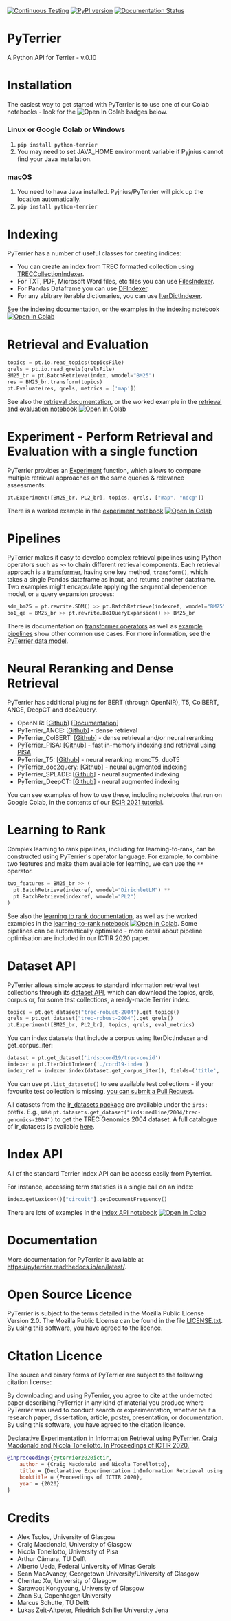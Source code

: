 [![Continuous Testing](https://github.com/terrier-org/pyterrier/actions/workflows/push.yml/badge.svg)](https://github.com/terrier-org/pyterrier/actions/workflows/push.yml)
[![PyPI version](https://badge.fury.io/py/python-terrier.svg)](https://badge.fury.io/py/python-terrier)
[![Documentation Status](https://readthedocs.org/projects/pyterrier/badge/?version=latest)](https://pyterrier.readthedocs.io/en/latest/)


# PyTerrier

A Python API for Terrier - v.0.10

# Installation

The easiest way to get started with PyTerrier is to use one of our Colab notebooks - look for the ![Open In Colab](https://colab.research.google.com/assets/colab-badge.svg) badges below.

### Linux or Google Colab or Windows
1. `pip install python-terrier`
2. You may need to set JAVA_HOME environment variable if Pyjnius cannot find your Java installation.

### macOS

1. You need to hava Java installed. Pyjnius/PyTerrier will pick up the location automatically.
2. `pip install python-terrier`

# Indexing

PyTerrier has a number of useful classes for creating indices:

 - You can create an index from TREC formatted collection using [TRECCollectionIndexer](https://pyterrier.readthedocs.io/en/latest/terrier-indexing.html#treccollectionindexer).    
 - For TXT, PDF, Microsoft Word files, etc files you can use [FilesIndexer](https://pyterrier.readthedocs.io/en/latest/terrier-indexing.html#filesindexer).
 - For Pandas Dataframe you can use [DFIndexer](https://pyterrier.readthedocs.io/en/latest/terrier-indexing.html#dfindexer).
 - For any abitrary iterable dictionaries, you can use [IterDictIndexer](https://pyterrier.readthedocs.io/en/latest/terrier-indexing.html#iterdictindexer).

See the [indexing documentation](https://pyterrier.readthedocs.io/en/latest/terrier-indexing.html), or the examples in the [indexing notebook](examples/notebooks/indexing.ipynb) [![Open In Colab](https://colab.research.google.com/assets/colab-badge.svg)](https://colab.research.google.com/github/terrier-org/pyterrier/blob/master/examples/notebooks/indexing.ipynb)

# Retrieval and Evaluation

```python
topics = pt.io.read_topics(topicsFile)
qrels = pt.io.read_qrels(qrelsFile)
BM25_br = pt.BatchRetrieve(index, wmodel="BM25")
res = BM25_br.transform(topics)
pt.Evaluate(res, qrels, metrics = ['map'])
```

See also the [retrieval documentation](https://pyterrier.readthedocs.io/en/latest/terrier-retrieval.html), or the worked example in the [retrieval and evaluation notebook](examples/notebooks/retrieval_and_evaluation.ipynb) [![Open In Colab](https://colab.research.google.com/assets/colab-badge.svg)](https://colab.research.google.com/github/terrier-org/pyterrier/blob/master/examples/notebooks/retrieval_and_evaluation.ipynb)

# Experiment - Perform Retrieval and Evaluation with a single function
PyTerrier provides an [Experiment](https://pyterrier.readthedocs.io/en/latest/experiments.html) function, which allows to compare multiple retrieval approaches on the same queries & relevance assessments:

```python
pt.Experiment([BM25_br, PL2_br], topics, qrels, ["map", "ndcg"])
```

There is a worked example in the [experiment notebook](examples/notebooks/experiment.ipynb) [![Open In Colab](https://colab.research.google.com/assets/colab-badge.svg)](https://colab.research.google.com/github/terrier-org/pyterrier/blob/master/examples/notebooks/experiment.ipynb)

# Pipelines

PyTerrier makes it easy to develop complex retrieval pipelines using Python operators such as `>>` to chain different retrieval components. Each retrieval approach is a [transformer](https://pyterrier.readthedocs.io/en/latest/transformer.html), having one key method, `transform()`, which takes a single Pandas dataframe as input, and returns another dataframe. Two examples might encapsulate applying the sequential dependence model, or a query expansion process:
```python
sdm_bm25 = pt.rewrite.SDM() >> pt.BatchRetrieve(indexref, wmodel="BM25")
bo1_qe = BM25_br >> pt.rewrite.Bo1QueryExpansion() >> BM25_br
```

There is documentation on [transformer operators](https://pyterrier.readthedocs.io/en/latest/operators.html) as well as [example pipelines](https://pyterrier.readthedocs.io/en/latest/pipeline_examples.html) show other common use cases. For more information, see the [PyTerrier data model](https://pyterrier.readthedocs.io/en/latest/datamodel.html).

# Neural Reranking and Dense Retrieval

PyTerrier has additional plugins for BERT (through OpenNIR), T5, ColBERT, ANCE, DeepCT and doc2query.

 - OpenNIR: [[Github](https://github.com/Georgetown-IR-Lab/OpenNIR)] [[Documentation](https://opennir.net/)]
 - PyTerrier_ANCE: [[Github](https://github.com/terrierteam/pyterrier_ance)] - dense retrieval
 - PyTerrier_ColBERT: [[Github](https://github.com/terrierteam/pyterrier_colbert)] - dense retrieval and/or neural reranking
 - PyTerrier_PISA: [[Github](https://github.com/terrierteam/pyterrier_pisa)] - fast in-memory indexing and retrieval using [PISA](https://github.com/pisa-engine/pisa)
 - PyTerrier_T5: [[Github](https://github.com/terrierteam/pyterrier_t5)] - neural reranking: monoT5, duoT5
 - PyTerrier_doc2query: [[Github](https://github.com/terrierteam/pyterrier_doc2query)] - neural augmented indexing
 - PyTerrier_SPLADE: [[Github](https://github.com/cmacdonald/pyt_splade)] - neural augmented indexing
 - PyTerrier_DeepCT: [[Github](https://github.com/terrierteam/pyterrier_deepct)] - neural augmented indexing

You can see examples of how to use these, including notebooks that run on Google Colab, in the contents of our [ECIR 2021 tutorial](https://github.com/terrier-org/ecir2021tutorial).

# Learning to Rank

Complex learning to rank pipelines, including for learning-to-rank, can be constructed using PyTerrier's operator language. For example, to combine two features and make them available for learning, we can use the `**` operator.
```python
two_features = BM25_br >> ( 
  pt.BatchRetrieve(indexref, wmodel="DirichletLM") ** 
  pt.BatchRetrieve(indexref, wmodel="PL2") 
)
```

See also the [learning to rank documentation](https://pyterrier.readthedocs.io/en/latest/ltr.html), as well as the worked examples in the [learning-to-rank notebook](examples/notebooks/ltr.ipynb) [![Open In Colab](https://colab.research.google.com/assets/colab-badge.svg)](https://colab.research.google.com/github/terrier-org/pyterrier/blob/master/examples/notebooks/ltr.ipynb). Some pipelines can be automatically optimised - more detail about pipeline optimisation are included in our ICTIR 2020 paper.

# Dataset API

PyTerrier allows simple access to standard information retrieval test collections through its [dataset API](https://pyterrier.readthedocs.io/en/latest/datasets.html), which can download the topics, qrels, corpus or, for some test collections, a ready-made Terrier index.

```python
topics = pt.get_dataset("trec-robust-2004").get_topics()
qrels = pt.get_dataset("trec-robust-2004").get_qrels()
pt.Experiment([BM25_br, PL2_br], topics, qrels, eval_metrics)
```

You can index datasets that include a corpus using IterDictIndexer and get_corpus_iter:

```python
dataset = pt.get_dataset('irds:cord19/trec-covid')
indexer = pt.IterDictIndexer('./cord19-index')
index_ref = indexer.index(dataset.get_corpus_iter(), fields=('title', 'abstract'))
```

You can use `pt.list_datasets()` to see available test collections - if your favourite test collection is missing, [you can submit a Pull Request](https://github.com/terrier-org/pyterrier/pulls).

All datasets from the [ir_datasets package](https://github.com/allenai/ir_datasets) are available
under the `irds:` prefix. E.g., use `pt.datasets.get_dataset("irds:medline/2004/trec-genomics-2004")`
to get the TREC Genomics 2004 dataset. A full catalogue of ir_datasets is available [here](https://ir-datasets.com/all.html).

# Index API

All of the standard Terrier Index API can be access easily from Pyterrier. 

For instance, accessing term statistics is a single call on an index:
```python
index.getLexicon()["circuit"].getDocumentFrequency()
```

There are lots of examples in the [index API notebook](examples/notebooks/index_api.ipynb) [![Open In Colab](https://colab.research.google.com/assets/colab-badge.svg)](https://colab.research.google.com/github/terrier-org/pyterrier/blob/master/examples/notebooks/index_api.ipynb)

# Documentation

More documentation for PyTerrier is available at https://pyterrier.readthedocs.io/en/latest/.

# Open Source Licence

PyTerrier is subject to the terms detailed in the Mozilla Public License Version 2.0. The Mozilla Public License can be found in the file [LICENSE.txt](LICENSE.txt). By using this software, you have agreed to the licence.

# Citation Licence

The source and binary forms of PyTerrier are subject to the following citation license: 

By downloading and using PyTerrier, you agree to cite at the undernoted paper describing PyTerrier in any kind of material you produce where PyTerrier was used to conduct search or experimentation, whether be it a research paper, dissertation, article, poster, presentation, or documentation. By using this software, you have agreed to the citation licence.

[Declarative Experimentation in Information Retrieval using PyTerrier. Craig Macdonald and Nicola Tonellotto. In Proceedings of ICTIR 2020.](https://arxiv.org/abs/2007.14271)

```bibtex
@inproceedings{pyterrier2020ictir,
    author = {Craig Macdonald and Nicola Tonellotto},
    title = {Declarative Experimentation inInformation Retrieval using PyTerrier},
    booktitle = {Proceedings of ICTIR 2020},
    year = {2020}
}

```

# Credits

 - Alex Tsolov, University of Glasgow
 - Craig Macdonald, University of Glasgow
 - Nicola Tonellotto, University of Pisa
 - Arthur Câmara, TU Delft
 - Alberto Ueda, Federal University of Minas Gerais
 - Sean MacAvaney, Georgetown University/University of Glasgow
 - Chentao Xu, University of Glasgow
 - Sarawoot Kongyoung, University of Glasgow
 - Zhan Su, Copenhagen University
 - Marcus Schutte, TU Delft
 - Lukas Zeit-Altpeter, Friedrich Schiller University Jena
